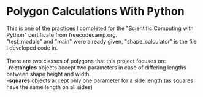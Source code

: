 # Polygon Calculations With Python
This is one of the practices I completed for the "Scientific Computing with Python" certificate from freecodecamp.org. <br>
"test_module" and "main" were already given, "shape_calculator" is the file I developed code in. <br><br>
There are two classes of polygons that this project focuses on: <br>
-**rectangles** objects accept two parameters in case of differing lengths between shape height and width. <br>
-**squares** objects accept only one parameter for a side length (as squares have the same length on all sides) <br>
